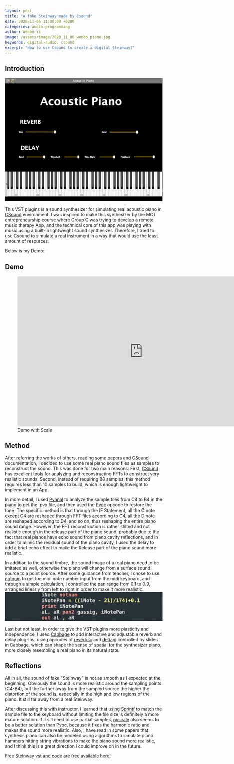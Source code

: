 ```yaml
---
layout: post
title: "A fake Steinway made by Csound"
date: 2020-11-06 11:00:00 +0200
categories: audio-programming
author: Wenbo Yi
image: /assets/image/2020_11_06_wenbo_piano.jpg
keywords: digital-audio, csound
excerpt: "How to use Csound to create a digital Steinway?"
---
```

## Introduction

![Acoustic Piano](/assets/image/2020_11_06_wenbo_vst.png)


This VST plugins is a sound synthesizer for simulating real acoustic piano in [CSound](https://csound.com) environment. I was inspired to make this synthesizer by the MCT entrepreneurship course where Group C was trying to develop a remote music therapy App, and the technical core of this app was playing with music using a built-in lightweight sound synthesizer. Therefore, I tried to use Csound to simulate a real instrument in a way that would use the least amount of resources.

Below is my Demo:
## Demo

<figure style="float: none">
    <iframe width="800" height="480" src="https://www.youtube-nocookie.com/embed/T2XVUEAWKZw" frameborder="0" allowfullscreen></iframe>
    <figcaption>Demo with Scale</figcaption>
</figure>

## Method

After referring the works of others, reading some papers and [CSound](https://csound.com) documentation, I decided to use some real piano sound files as samples to reconstruct the sound. This was done for two main reasons: First, [CSound](https://csound.com) has excellent tools for analyzing and reconstructing FFTs to construct very realistic sounds. Second, instead of requiring 88 samples, this method requires less than 10 samples to build, which is enough lightweight to implement in an App.

In more detail, I used [Pvanal](https://csound.com/docs/manual/pvanal.html) to analyze the sample files from C4 to B4 in the piano to get the .pvx file, and then used the [Pvoc](https://csound.com/docs/manual/pvoc.html) opcode to restore the tone. The specific method is that through the IF Statement, all the C note except C4 are reshaped through FFT files according to C4, all the D note are reshaped according to D4, and so on, thus reshaping the entire piano sound range. However, the FFT reconstruction is rather stilted and not realistic enough in the release part of the piano sound, probably due to the fact that real pianos have echo sound from piano cavity reflections, and in order to mimic the residual sound of the piano cavity, I used the delay to add a brief echo effect to make the Release part of the piano sound more realistic.

In addition to the sound timbre, the sound image of a real piano need to be imitated as well, otherwise the piano will change from a surface sound source to a point source. After some guidance from teacher, I chose to use [notnum](http://www.csounds.com/manual/html/notnum.html) to get the midi note number input from the midi keyboard, and through a simple calculation, I controlled the pan range from 0.1 to 0.9, arranged linearly from left to right in order to make it more realistic.
![pan](/assets/image/2020_11_06_wenbo_pan.png)


Last but not least, In order to give the VST plugins more plasticity and independence, I used [Cabbage](https://cabbageaudio.com/) to add interactive and adjustable reverb and delay plug-ins, using opcodes of [reverbsc](http://www.csounds.com/manual/html/reverbsc.html) and [deltapi](http://www.csounds.com/manual/html/deltapi.html) controlled by slides in Cabbage, which can shape the sense of spatial for the synthesizer piano, more closely resembling a real piano in its natural state.


## Reflections

All in all, the sound of fake "Steinway" is not as smooth as I expected at the beginning. Obviously the sound is more realistic around the sampling points (C4-B4), but the further away from the sampled source the higher the distortion of the sound is, especially in the high and low regions of the piano. It still far away from a real Steinway.

After discussing this with instructor, I learned that using [Sprintf](http://www.csounds.com/manual/html/sprintf.html) to match the sample file to the keyboard without limiting the file size is definitely a more mature solution. If it sill need to use partial samples, [pvscale](http://www.csounds.com/manual/html/pvscale.html) also seems to be a better solution than [Pvoc](https://csound.com/docs/manual/pvoc.html), because it fixes the harmonic ratio and makes the sound more realistic. Also, I have read in some papers that synthesis piano can also be modeled using algorithms to simulate piano hammers hitting string vibrations to make the piano sound more realistic, and I think this is a great direction I could improve on in the future.

[Free Steinway vst and code are free available here!](https://drive.google.com/drive/folders/1GHuoTrMjvIfGxWFDK2y7LaD6cJForeec?usp=sharing)
